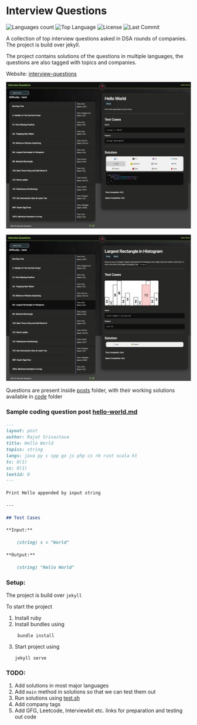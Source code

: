 # Interview Questions

![Languages count](https://img.shields.io/github/languages/count/rajat19/interview-questions.svg?style=for-the-badge)
![Top Language](https://img.shields.io/github/languages/top/rajat19/interview-questions.svg?style=for-the-badge)
![License](https://img.shields.io/github/license/rajat19/interview-questions?style=for-the-badge)
![Last Commit](https://img.shields.io/github/last-commit/rajat19/interview-questions?style=for-the-badge)

A collection of top interview questions asked in DSA rounds of companies. The project is build over jekyll.

The project contains solutions of the questions in multiple languages, the questions are also tagged with topics and companies.

Website: [interview-questions](https://rajat19.github.io/interview-questions/)

![Screenshot](assets/img/global/ss.png)

![Screenshot](assets/img/global/ss2.png)

Questions are present inside [posts](/posts) folder, with their working solutions available in [code](_includes/code) folder

### Sample coding question post [hello-world.md](/hello-world.md)

```markdown
---
layout: post
author: Rajat Srivastava
title: Hello World
topics: string
langs: java py c cpp go js php cs rb rust scala kt
tc: O(1)
sc: O(1)
leetid: 0
---

Print Hello appended by input string

---

## Test Cases

**Input:** 
	
	(string) s = "World"

**Output:** 

	(string) "Hello World"
```

### Setup:
The project is build over `jekyll`

To start the project
1. Install ruby
2. Install bundles using 
   ```shell
    bundle install
    ```
3. Start project using
   ```shell 
   jekyll serve
   ```

### TODO:
1. Add solutions in most major languages
2. Add `main` method in solutions so that we can test them out
3. Run solutions using [test.sh](/test.sh)
4. Add company tags
5. Add GFG, Leetcode, Interviewbit etc. links for preparation and testing out code